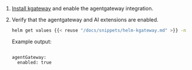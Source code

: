 1. [Install kgateway](../setup/) and enable the agentgateway integration.
2. Verify that the agentgateway and AI extensions are enabled. 
   ```sh
   helm get values {{< reuse "/docs/snippets/helm-kgateway.md" >}} -n {{< reuse "docs/snippets/namespace.md" >}} -o yaml
   ```
   
   Example output: 
   ```
   
   agentGateway:
     enabled: true
   ```